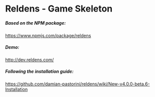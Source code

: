 # Reldens - Game Skeleton

##### Based on the NPM package:

https://www.npmjs.com/package/reldens

##### Demo:

http://dev.reldens.com/

##### Following the installation guide:

https://github.com/damian-pastorini/reldens/wiki/New-v4.0.0-beta.6-Installation
